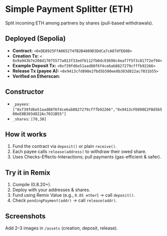 # Simple Payment Splitter (ETH)

Split incoming ETH among partners by shares (pull-based withdrawals).

## Deployed (Sepolia)
- **Contract:** `<0xDE8925FfA065274fB2B4809D3DdCa7cA87dfE608>`
- **Creation Tx:** `< 0x9a943b7e208d17075577a013f33edf6112fb0dc93698c4eaf7f5f3c81772ef94>`
- **Example Deposit Tx:** `<0xf39fd6e51aad88f6f4ce6ab8827279cfffb92266>`
- **Release Tx (payee A):** `<0x9413cfd898e2fbd5b500ee8b303d822ac7031b55>`
- **Verified on Etherscan:** <Yes>

## Constructor
- `_payees`: `["0xf39fd6e51aad88f6f4ce6ab8827279cfffb92266","0x9413cFD898E2FBd5b500eE8B303d822Ac7031B55"]`
- `_shares`: `[70,30]`

## How it works
1. Fund the contract via `deposit()` or plain `receive()`.
2. Each payee calls `release(address)` to withdraw their owed share.
3. Uses Checks-Effects-Interactions; pull payments (gas-efficient & safer).

## Try it in Remix
1. Compile (0.8.20+).
2. Deploy with your addresses & shares.
3. Fund using Remix Value (e.g., `0.05 ether`) → call `deposit()`.
4. Check `pendingPayment(addr)` → call `release(addr)`.

## Screenshots
Add 2–3 images in `/assets` (creation, deposit, release).
